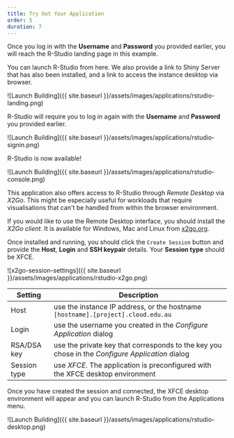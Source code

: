 ```yaml
---
title: Try Out Your Application
order: 5
duration: 7
---
```


Once you log in with the **Username** and **Password** you provided earlier, you will reach the R-Studio landing page in this example.

You can launch R-Studio from here. We also provide a link to Shiny Server that has also been installed, and a link to access the instance desktop via browser.

![Launch Building]({{ site.baseurl }}/assets/images/applications/rstudio-landing.png)

R-Studio will require you to log in again with the **Username** and **Password** you provided earlier.

![Launch Building]({{ site.baseurl }}/assets/images/applications/rstudio-signin.png)

R-Studio is now available!

![Launch Building]({{ site.baseurl }}/assets/images/applications/rstudio-console.png)

This application also offers access to R-Studio through *Remote Desktop* via *X2Go*. This might be especially useful for workloads that require visualisations that can't be handled from within the browser environment.

If you would like to use the Remote Desktop interface, you should install the *X2Go client*. It is available for Windows, Mac and Linux from [x2go.org](https://x2go.org).

Once installed and running, you should click the `Create Session` button and provide the **Host**, **Login** and **SSH keypair** details. Your **Session type** should be XFCE.

![x2go-session-settings]({{ site.baseurl }}/assets/images/applications/rstudio-x2go.png)



| Setting      | Description                                                  |
| ------------ | ------------------------------------------------------------ |
| Host         | use the instance IP address, or the hostname `[hostname].[project].cloud.edu.au` |
| Login        | use the username you created in the *Configure Application* dialog |
| RSA/DSA key  | use the private key that corresponds to the key you chose in the *Configure Application* dialog |
| Session type | use *XFCE*. The application is preconfigured with the XFCE desktop environment |

Once you have created the session and connected, the XFCE desktop environment will appear and you can launch R-Studio from the Applications menu.

![Launch Building]({{ site.baseurl }}/assets/images/applications/rstudio-desktop.png)

